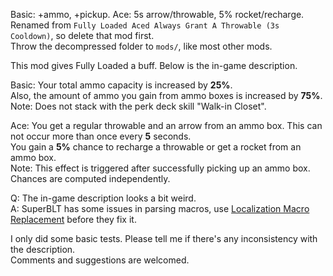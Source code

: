 Basic: +ammo, +pickup. Ace: 5s arrow/throwable, 5% rocket/recharge.  
Renamed from `Fully Loaded Aced Always Grant A Throwable (3s Cooldown)`, so delete that mod first.  
Throw the decompressed folder to `mods/`, like most other mods.

This mod gives Fully Loaded a buff. Below is the in-game description.

Basic: Your total ammo capacity is increased by **25%**.  
Also, the amount of ammo you gain from ammo boxes is increased by **75%**.  
Note: Does not stack with the perk deck skill "Walk-in Closet".

Ace: You get a regular throwable and an arrow from an ammo box. This can not occur more than once every **5** seconds.  
You gain a **5%** chance to recharge a throwable or get a rocket from an ammo box.  
Note: This effect is triggered after successfully picking up an ammo box. Chances are computed independently.

Q: The in-game description looks a bit weird.  
A: SuperBLT has some issues in parsing macros, use [Localization Macro Replacement](https://modworkshop.net/mod/28831) before they fix it.

I only did some basic tests. Please tell me if there's any inconsistency with the description.  
Comments and suggestions are welcomed.